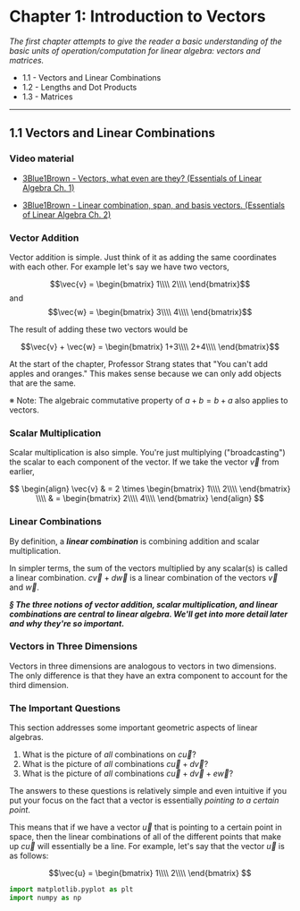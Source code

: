 # Chapter 1: Introduction to Vectors

_The first chapter attempts to give the reader a basic understanding of the basic units of operation/computation for linear algebra: vectors and matrices._

* 1.1 - Vectors and Linear Combinations
* 1.2 - Lengths and Dot Products
* 1.3 - Matrices

---

## 1.1 Vectors and Linear Combinations

### Video material
  * [3Blue1Brown - Vectors, what even are they? (Essentials of Linear Algebra Ch. 1)](https://www.youtube.com/watch?v=fNk_zzaMoSs&list=PLZHQObOWTQDPD3MizzM2xVFitgF8hE_ab&index=1)

  * [3Blue1Brown - Linear combination, span, and basis vectors. (Essentials of Linear Algebra Ch. 2)](https://www.youtube.com/watch?v=k7RM-ot2NWY&list=PLZHQObOWTQDPD3MizzM2xVFitgF8hE_ab&index=2)


### Vector Addition

Vector addition is simple. Just think of it as adding the same coordinates with each other. For example let's say we have two vectors,

$$\vec{v} = \begin{bmatrix}
1\\\\
2\\\\
\end{bmatrix}$$
and
$$\vec{w} = \begin{bmatrix}
3\\\\
4\\\\
\end{bmatrix}$$

The result of adding these two vectors would be

$$\vec{v} + \vec{w} = \begin{bmatrix}
1+3\\\\
2+4\\\\
\end{bmatrix}$$


At the start of the chapter, Professor Strang states that "You can't add apples and oranges." This makes sense because we can only add objects that are the same.

※ Note: The algebraic commutative property of $a + b = b + a$ also applies to vectors.


### Scalar Multiplication

Scalar multiplication is also simple. You're just multiplying ("broadcasting") the scalar to each component of the vector. If we take the vector $\vec{v}$ from earlier,

$$
\begin{align}
\vec{v} & = 2 \times \begin{bmatrix}
1\\\\
2\\\\
\end{bmatrix} \\\\
& = 
\begin{bmatrix}
2\\\\
4\\\\
\end{bmatrix}
\end{align}
$$


### Linear Combinations

By definition, a _**linear combination**_ is combining addition and scalar multiplication.

In simpler terms, the sum of the vectors multiplied by any scalar(s) is called a linear combination. $c\vec{v} + d\vec{w}$ is a linear combination of the vectors $\vec{v}$ and $\vec{w}$.

_**§ The three notions of vector addition, scalar multiplication, and linear combinations are central to linear algebra. We'll get into more detail later and why they're so important.**_


### Vectors in Three Dimensions

Vectors in three dimensions are analogous to vectors in two dimensions. The only difference is that they have an extra component to account for the third dimension.


### The Important Questions

This section addresses some important geometric aspects of linear algebras.

1. What is the picture of _all_ combinations on $c\vec{u}$?
2. What is the picture of _all_ combinations $c\vec{u} + d\vec{v}$?
3. What is the picture of _all_ combinations $c\vec{u} + d\vec{v} + e\vec{w}$?

The answers to these questions is relatively simple and even intuitive if you put your focus on the fact that a vector is essentially _pointing to a certain point_.

This means that if we have a vector $\vec{u}$ that is pointing to a certain point in space, then the linear combinations of all of the different points that make up $c\vec{u}$ will essentially be a line. For example, let's say that the vector $\vec{u}$ is as follows:

$$\vec{u} =
\begin{bmatrix}
1\\\\
2\\\\
\end{bmatrix}
$$

```Python
import matplotlib.pyplot as plt
import numpy as np
